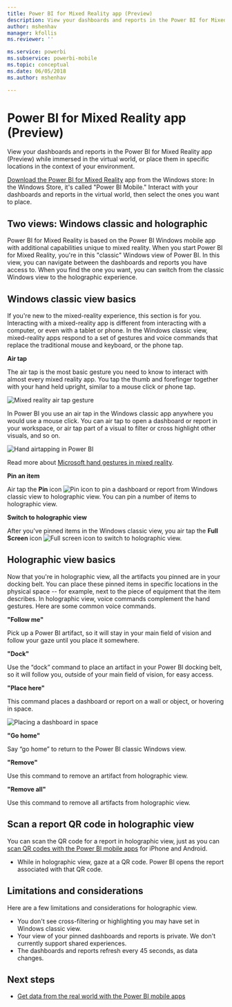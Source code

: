 ```yaml
---
title: Power BI for Mixed Reality app (Preview)
description: View your dashboards and reports in the Power BI for Mixed Reality app (Preview), either immersed in the virtual world or in the context of your environment.
author: mshenhav
manager: kfollis
ms.reviewer: ''

ms.service: powerbi
ms.subservice: powerbi-mobile
ms.topic: conceptual
ms.date: 06/05/2018
ms.author: mshenhav

---
```

# Power BI for Mixed Reality app (Preview)
View your dashboards and reports in the Power BI for Mixed Reality app (Preview) while immersed in the virtual world, or place them in specific locations in the context of your environment. 

[Download the Power BI for Mixed Reality](https://www.microsoft.com/p/power-bi-mobile/9nblgggzlxn1?activetab=pivot%3aoverviewtab) app from the Windows store: In the Windows Store, it's called "Power BI Mobile." Interact with your dashboards and reports in the virtual world, then select the ones you want to place. 

## Two views: Windows classic and holographic

Power BI for Mixed Reality is based on the Power BI Windows mobile app with additional capabilities unique to mixed reality. When you start Power BI for Mixed Reality, you're in this "classic" Windows view of Power BI. In this view, you can navigate between the dashboards and reports you have access to. When you find the one you want, you can switch from the classic Windows view to the holographic experience. 


## Windows classic view basics

If you're new to the mixed-reality experience, this section is for you. Interacting with a mixed-reality app is different from interacting with a computer, or even with a tablet or phone. In the Windows classic view, mixed-reality apps respond to a set of gestures and voice commands that replace the traditional mouse and keyboard, or the phone tap. 

**Air tap**

The air tap is the most basic gesture you need to know to interact with almost every mixed reality app. You tap the thumb and forefinger together with your hand held upright, similar to a mouse click or phone tap.  

![Mixed reality air tap gesture](./media/mobile-mixed-reality-app/power-bi-hololens-airtap.png)

In Power BI you use an air tap in the Windows classic app anywhere you would use a mouse click. You can air tap to open a dashboard or report in your workspace, or air tap part of a visual to filter or cross highlight other visuals, and so on.

![Hand airtapping in Power BI](./media/mobile-mixed-reality-app/power-bi-hololens-airtap-hand.png) 

Read more about [Microsoft hand gestures in mixed reality](https://developer.microsoft.com/windows/mixed-reality/gestures).

**Pin an item** 

Air tap the **Pin** icon ![Pin icon](./media/mobile-mixed-reality-app/power-bi-hololens-pin.png) to pin a dashboard or report from Windows classic view to holographic view. You can pin a number of items to holographic view. 

**Switch to holographic view**

After you've pinned items in the Windows classic view, you air tap the **Full Screen** icon ![Full screen icon](./media/mobile-mixed-reality-app/power-bi-hololens-fullscreen.png) to switch to holographic view. 


## Holographic view basics

Now that you're in holographic view, all the artifacts you pinned are in your docking belt. You can place these pinned items in specific locations in the physical space -- for example, next to the piece of equipment that the item describes. In holographic view, voice commands complement the hand gestures. Here are some common voice commands.

**"Follow me"** 

Pick up a Power BI artifact, so it will stay in your main field of vision and follow your gaze until you place it somewhere.

**"Dock"** 

Use the “dock” command to place an artifact in your Power BI docking belt, so it will follow you, outside of your main field of vision, for easy access.

**"Place here"**

This command places a dashboard or report on a wall or object, or hovering in space.

![Placing a dashboard in space](./media/mobile-mixed-reality-app/power-bi-hololens-place-visuals.png)

**"Go home"**

Say “go home” to return to the Power BI classic Windows view. 

**"Remove"**

Use this command to remove an artifact from holographic view.

**"Remove all"** 

Use this command to remove all artifacts from holographic view.


## Scan a report QR code in holographic view

You can scan the QR code for a report in holographic view, just as you can [scan QR codes with the Power BI mobile apps](mobile-apps-qr-code.md) for iPhone and Android.

- While in holographic view, gaze at a QR code. Power BI opens the report associated with that QR code.

## Limitations and considerations

Here are a few limitations and considerations for holographic view.

- You don't see cross-filtering or highlighting you may have set in Windows classic view.
- Your view of your pinned dashboards and reports is private. We don't currently support shared experiences.
- The dashboards and reports refresh every 45 seconds, as data changes.


## Next steps

- [Get data from the real world with the Power BI mobile apps](mobile-apps-data-in-real-world-context.md)

 



